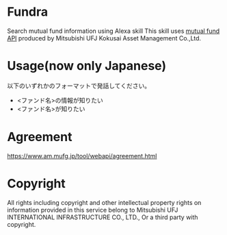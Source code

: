 # Fundra
Search mutual fund information using Alexa skill
This skill uses [mutual fund API](https://www.am.mufg.jp/tool/webapi/) produced by Mitsubishi UFJ Kokusai Asset Management Co.,Ltd.

# Usage(now only Japanese)
以下のいずれかのフォーマットで発話してください。
- <ファンド名>の情報が知りたい
- <ファンド名>が知りたい

# Agreement
https://www.am.mufg.jp/tool/webapi/agreement.html

# Copyright
All rights including copyright and other intellectual property rights on information provided in this service belong to Mitsubishi UFJ INTERNATIONAL INFRASTRUCTURE CO., LTD., Or a third party with copyright.
